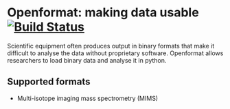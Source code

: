 # Openformat: making data usable [![Build Status](https://travis-ci.org/tillahoffmann/openformat.svg?branch=master)](https://travis-ci.org/tillahoffmann/openformat)

Scientific equipment often produces output in binary formats that make it difficult to analyse the data without proprietary software. Openformat allows researchers to load binary data and analyse it in python.

## Supported formats

* Multi-isotope imaging mass spectrometry (MIMS)
